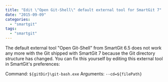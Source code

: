 ```yaml
---
title: "Edit \"Open Git-Shell\" default external tool for SmartGit 7"
date: "2015-09-09"
categories: 
  - "smartgit"
tags: 
  - "smartgit"
---
```


The default external tool "Open Git-Shell" from SmartGit 6.5 does not work any more with the Git shipped with SmartGit 7 because the Git directory structure has changed. You can fix this yourself by editing this external tool in SmartGit's preferences:

Command: `${gitDir}\git-bash.exe` Arguments: `--cd=${filePath}`
